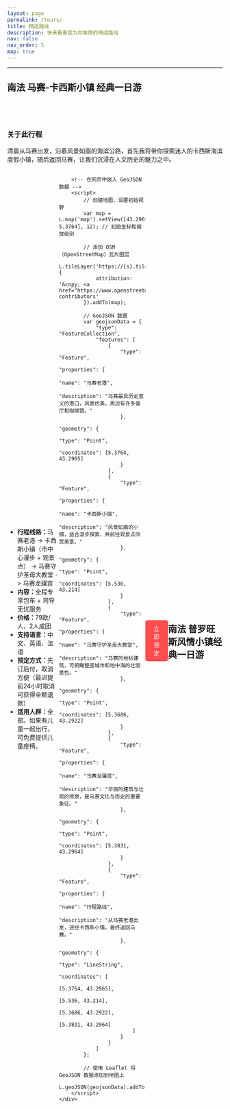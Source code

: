 ```yaml
---
layout: page
permalink: /tours/
title: 精选路线
description: 快来看看我为你推荐的精选路线
nav: false
nav_order: 5
map: true
---
```


---

## 南法 马赛-卡西斯小镇 经典一日游

<div class="carousel-container" id="carousel">
  <!-- 图片将由 JavaScript 动态填充 -->
</div>

<script>
  const accessKey = "0Ukx3h0_C18RepNO7qXDQeFSfYQHh7Mr57cNmAN8X-M";
  const searchQueries = ["marseille vieux port", "cassis", "cassis Cap Canaille", "marseille notre dame de la garde", "marseille palais longchamps", "marseille restaurant"];
  const carouselContainer = document.getElementById("carousel");

  async function fetchUnsplashImages() {
    try {
      for (let query of searchQueries) {
        let response = await fetch(`https://api.unsplash.com/photos/random?query=${query}&client_id=${accessKey}&orientation=landscape`);
        let data = await response.json();
        let img = document.createElement("img");
        img.src = data.urls.regular; 
        img.alt = query;
        img.style.width = "100%";
        img.style.maxWidth = "450px";
        img.style.height = "300px";
        img.style.margin = "0 5px";
        img.style.borderRadius = "2px";
        img.style.boxShadow = "0 2px 4px rgba(0, 0, 0, 0.1)";
        carouselContainer.appendChild(img);
      }
    } catch (error) {
      console.error("Unsplash 图片加载失败", error);
    }
  }

  fetchUnsplashImages();
</script>


<style>
  .carousel-container {
    display: flex;
    overflow-x: auto;
    scroll-behavior: smooth;
    white-space: nowrap;
    padding: 20px;
    margin: 20px 0;
  }

  .carousel-container img {
    width: 100%;
    max-width: 400px;
    height: auto;
    margin: 0 10px;
    border-radius: 5px;
    box-shadow: 0 2px 4px rgba(0, 0, 0, 0.1);
  }
</style>

### 关于此行程
清晨从马赛出发，沿着风景如画的海滨公路，首先我将带你探索迷人的卡西斯海滨度假小镇，随后返回马赛，让我们沉浸在人文历史的魅力之中。
<div style="display: flex; justify-content: space-between; align-items: center;" class="row justify-content-sm-center">
    <div style="width: 60%; text-align: left;" class="col-sm mt-3 mt-md-0">
      <ul>
        <li><b>行程线路：</b>马赛老港 -> 卡西斯小镇（市中心漫步 + 观景点） -> 马赛守护圣母大教堂 -> 马赛龙骧宫</li>
        <li><b>内容：</b>全程专享包车 + 司导无忧服务</li>
        <li><b>价格：</b>79欧/人，2人成团</li>
        <li><b>支持语言：</b>中文、英语、法语</li>
        <li><b>预定方式：</b>先订后付，取消方便（最迟提前24小时取消可获得全额退款）</li>
        <li><b>适用人群：</b>全部。如果有儿童一起出行，可免费提供儿童座椅。</li>
      </ul>
    </div>
    <div style="width: 40%;" class="col-sm mt-3 mt-md-0">
        <!-- 地图容器 -->
        <div id="map"></div>

        <!-- 在网页中嵌入 GeoJSON 数据 -->
        <script>
            // 创建地图，设置初始视野
            var map = L.map('map').setView([43.2965, 5.3764], 12); // 初始坐标和缩放级别

            // 添加 OSM（OpenStreetMap）瓦片图层
            L.tileLayer('https://{s}.tile.openstreetmap.org/{z}/{x}/{y}.png', {
                attribution: '&copy; <a href="https://www.openstreetmap.org/copyright">OpenStreetMap</a> contributors'
            }).addTo(map);

            // GeoJSON 数据
            var geojsonData = {
                "type": "FeatureCollection",
                "features": [
                    {
                        "type": "Feature",
                        "properties": {
                            "name": "马赛老港",
                            "description": "马赛最具历史意义的港口，风景优美，周边有许多餐厅和咖啡馆。"
                        },
                        "geometry": {
                            "type": "Point",
                            "coordinates": [5.3764, 43.2965]
                        }
                    },
                    {
                        "type": "Feature",
                        "properties": {
                            "name": "卡西斯小镇",
                            "description": "风景如画的小镇，适合漫步探索，并前往观景点欣赏美景。"
                        },
                        "geometry": {
                            "type": "Point",
                            "coordinates": [5.536, 43.214]
                        }
                    },
                    {
                        "type": "Feature",
                        "properties": {
                            "name": "马赛守护圣母大教堂",
                            "description": "马赛的地标建筑，可俯瞰整座城市和地中海的壮丽景色。"
                        },
                        "geometry": {
                            "type": "Point",
                            "coordinates": [5.3686, 43.2922]
                        }
                    },
                    {
                        "type": "Feature",
                        "properties": {
                            "name": "马赛龙骧宫",
                            "description": "华丽的建筑与壮观的喷泉，是马赛文化与历史的重要象征。"
                        },
                        "geometry": {
                            "type": "Point",
                            "coordinates": [5.3831, 43.2964]
                        }
                    },
                    {
                        "type": "Feature",
                        "properties": {
                            "name": "行程路线",
                            "description": "从马赛老港出发，途经卡西斯小镇，最终返回马赛。"
                        },
                        "geometry": {
                            "type": "LineString",
                            "coordinates": [
                                [5.3764, 43.2965],
                                [5.536, 43.214],
                                [5.3686, 43.2922],
                                [5.3831, 43.2964]
                            ]
                        }
                    }
                ]
            };

            // 使用 Leaflet 将 GeoJSON 数据添加到地图上
            L.geoJSON(geojsonData).addTo(map);
        </script>
    </div>
</div>


<button style="background: #ff4d4d; color: white; padding: 10px 20px; border: none; cursor: pointer; border-radius: 5px; transition: background 0.3s; margin-top: 10px;">立即预定</button>

---

## 南法 普罗旺斯风情小镇经典一日游

